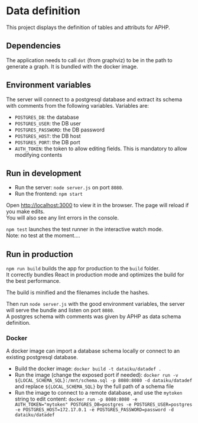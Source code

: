 # Data definition

This project displays the definition of tables and attributs for APHP.

## Dependencies

The application needs to call `dot` (from graphviz) to be in the path to generate a graph. It is bundled with the docker image.

## Environment variables

The server will connect to a postgresql database and extract its schema with comments from the following variables. Variables are:
- `POSTGRES_DB`: the database
- `POSTGRES_USER`: the DB user
- `POSTGRES_PASSWORD`: the DB password
- `POSTGRES_HOST`: the DB host
- `POSTGRES_PORT`: the DB port
- `AUTH_TOKEN`: the token to allow editing fields. This is mandatory to allow modifying contents

## Run in development

- Run the server: `node server.js` on port `8080`.
- Run the frontend: `npm start`

Open [http://localhost:3000](http://localhost:3000) to view it in the browser.
The page will reload if you make edits.<br />
You will also see any lint errors in the console.

`npm test` launches the test runner in the interactive watch mode. <br/>
Note: no test at the moment....

## Run in production

`npm run build` builds the app for production to the `build` folder.<br />
It correctly bundles React in production mode and optimizes the build for the best performance.

The build is minified and the filenames include the hashes.<br />

Then run `node server.js` with the good environment variables, the server will serve the bundle and listen on port `8080`.<br />
A postgres schema with comments was given by APHP as data schema definition.

### Docker

A docker image can import a database schema locally or connect to an existing postgresql database.
- Build the docker image: `docker build -t dataiku/datadef .`
- Run the image (change the exposed port if needed): `docker run -v ${LOCAL_SCHEMA_SQL}:/mnt/schema.sql -p 8080:8080 -d dataiku/datadef` and replace `${LOCAL_SCHEMA_SQL}` by the full path of a schema file
- Run the image to connect to a remote database, and use the `mytoken` string to edit content: `docker run -p 8080:8080 -e AUTH_TOKEN="mytoken" POSTGRES_DB=postgres -e POSTGRES_USER=postgres -e POSTGRES_HOST=172.17.0.1 -e POSTGRES_PASSWORD=password -d dataiku/datadef`
